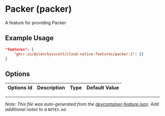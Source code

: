 
# Packer (packer)

A feature for providing Packer

## Example Usage

```json
"features": {
    "ghcr.io/dylanrhysscott/cloud-native-features/packer:1": {}
}
```

## Options

| Options Id | Description | Type | Default Value |
|-----|-----|-----|-----|




---

_Note: This file was auto-generated from the [devcontainer-feature.json](https://github.com/dylanrhysscott/cloud-native-features/blob/main/src/packer/devcontainer-feature.json).  Add additional notes to a `NOTES.md`._
